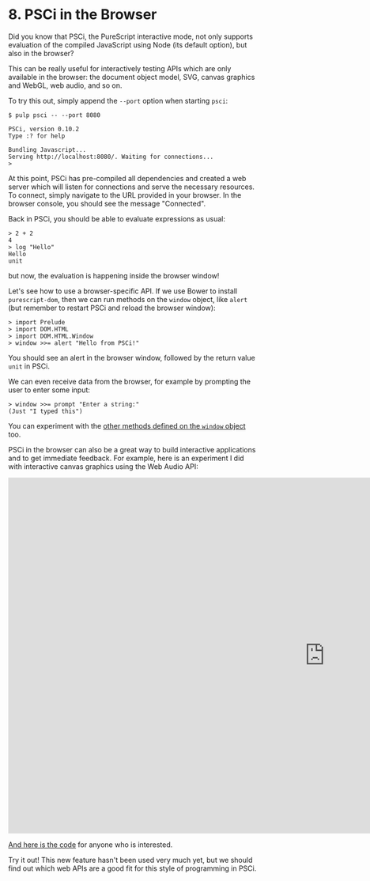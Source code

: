 # 8. PSCi in the Browser

Did you know that PSCi, the PureScript interactive mode, not only supports evaluation of the compiled JavaScript using Node (its default option), but also in the browser?

This can be really useful for interactively testing APIs which are only available in the browser: the document object model, SVG, canvas graphics and WebGL, web audio, and so on.

To try this out, simply append the `--port` option when starting `psci`:

```text
$ pulp psci -- --port 8080

PSCi, version 0.10.2
Type :? for help

Bundling Javascript...
Serving http://localhost:8080/. Waiting for connections...
>
```

At this point, PSCi has pre-compiled all dependencies and created a web server which will listen for connections and serve the necessary resources. To connect, simply navigate to the URL provided in your browser. In the browser console, you should see the message "Connected".

Back in PSCi, you should be able to evaluate expressions as usual:

```text
> 2 + 2
4
> log "Hello"
Hello
unit
```

but now, the evaluation is happening inside the browser window!

Let's see how to use a browser-specific API. If we use Bower to install `purescript-dom`, then we can run methods on the `window` object, like `alert` (but remember to restart PSCi and reload the browser window):

```text
> import Prelude
> import DOM.HTML
> import DOM.HTML.Window
> window >>= alert "Hello from PSCi!"
```

You should see an alert in the browser window, followed by the return value `unit` in PSCi.

We can even receive data from the browser, for example by prompting the user to enter some input:

```text
> window >>= prompt "Enter a string:"
(Just "I typed this")
```

You can experiment with the [other methods defined on the `window` object](https://pursuit.purescript.org/packages/purescript-dom/3.3.1/docs/DOM.HTML.Window#v:alert) too.

PSCi in the browser can also be a great way to build interactive applications and to get immediate feedback. For example, here is an experiment I did with interactive canvas graphics using the Web Audio API:

<iframe width="1280" height="720" src="https://www.youtube.com/embed/SzoI1nD6cQE" frameborder="0" allowfullscreen></iframe>

[And here is the code](https://github.com/paf31/psci-experiment) for anyone who is interested.

Try it out! This new feature hasn't been used very much yet, but we should find out which web APIs are a good fit for this style of programming in PSCi.

